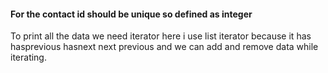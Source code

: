 #### For the contact id  should be unique so defined as integer
To print all the data we need iterator here i use list iterator because it has hasprevious hasnext next previous and we can add  and remove data while iterating.